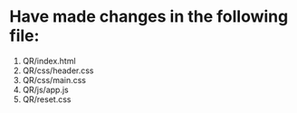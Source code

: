 # Have made changes in the following file:
1. QR/index.html
2. QR/css/header.css
3. QR/css/main.css
4. QR/js/app.js
5. QR/reset.css
